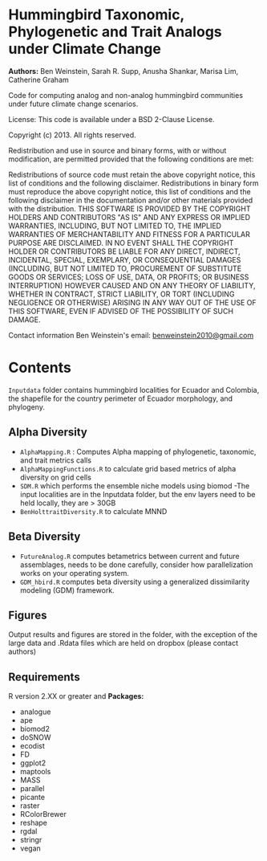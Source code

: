 Hummingbird Taxonomic, Phylogenetic and Trait Analogs under Climate Change
============

__Authors:__ Ben Weinstein, Sarah R. Supp, Anusha Shankar, Marisa Lim, Catherine Graham

Code for computing analog and non-analog  hummingbird communities under future climate change scenarios.

License: This code is available under a BSD 2-Clause License.

Copyright (c) 2013. All rights reserved.

Redistribution and use in source and binary forms, with or without modification, are permitted provided that the 
following conditions are met:

Redistributions of source code must retain the above copyright notice, this list of conditions and the following disclaimer. 
Redistributions in binary form must reproduce the above copyright notice, this list of conditions and the following disclaimer 
in the documentation and/or other materials provided with the distribution. 
THIS SOFTWARE IS PROVIDED BY THE COPYRIGHT HOLDERS AND CONTRIBUTORS "AS IS" AND ANY EXPRESS OR IMPLIED WARRANTIES, 
INCLUDING, BUT NOT LIMITED TO, THE IMPLIED WARRANTIES OF MERCHANTABILITY AND FITNESS FOR A PARTICULAR PURPOSE ARE DISCLAIMED. 
IN NO EVENT SHALL THE COPYRIGHT HOLDER OR CONTRIBUTORS BE LIABLE FOR ANY DIRECT, INDIRECT, INCIDENTAL, SPECIAL, 
EXEMPLARY, OR CONSEQUENTIAL DAMAGES (INCLUDING, BUT NOT LIMITED TO, PROCUREMENT OF SUBSTITUTE GOODS OR SERVICES; 
LOSS OF USE, DATA, OR PROFITS; OR BUSINESS INTERRUPTION) HOWEVER CAUSED AND ON ANY THEORY OF LIABILITY, WHETHER IN CONTRACT, 
STRICT LIABILITY, OR TORT (INCLUDING NEGLIGENCE OR OTHERWISE) ARISING IN ANY WAY OUT OF THE USE OF THIS SOFTWARE, 
EVEN IF ADVISED OF THE POSSIBILITY OF SUCH DAMAGE.

Contact information Ben Weinstein's email: benweinstein2010@gmail.com

Contents
=================================

`Inputdata` folder contains hummingbird localities for Ecuador and Colombia, the shapefile for the country perimeter of Ecuador
morphology, and phylogeny. 

Alpha Diversity
---------------
* `AlphaMapping.R` : Computes Alpha mapping of phylogenetic, taxonomic, and trait metrics
calls 
* `AlphaMappingFunctions.R` to calculate grid based metrics of alpha diversity on grid cells
* `SDM.R` which performs the ensemble niche models using biomod
-The input localities are in the Inputdata folder, but the env layers need to be held locally, they are > 30GB
* `BenHolttraitDiversity.R` to calculate MNND

Beta Diversity
------------
* `FutureAnalog.R` computes betametrics between current and future assemblages, needs to be done carefully, 
consider how parallelization works on your operating system. 
* `GDM_hbird.R` computes beta diversity using a generalized dissimilarity modeling (GDM) framework.

Figures
--------------
Output results and figures are stored in the folder, with the exception of the large data and .Rdata files which are 
held on dropbox (please contact authors)

Requirements
---------------
R version 2.XX or greater and 
__Packages:__

* analogue 
* ape
* biomod2
* doSNOW
* ecodist
* FD
* ggplot2
* maptools
* MASS
* parallel
* picante
* raster
* RColorBrewer
* reshape
* rgdal
* stringr
* vegan

